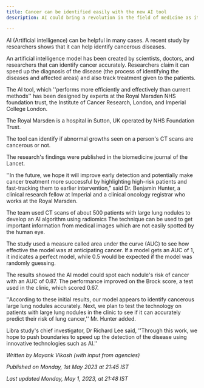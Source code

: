 ```yaml
--- 
title: Cancer can be identified easily with the new AI tool 
description: AI could bring a revolution in the field of medicine as it can help better identify cancer.

--- 
```

AI (Artificial intelligence) can be helpful in many cases. A recent study by researchers shows that it can help identify cancerous diseases. 

An artificial intelligence model has been created by scientists, doctors, and researchers that can identify cancer accurately. Researchers claim it can speed up the diagnosis of the disease (the process of identifying the diseases and affected areas) and also track treatment given to the patients.

The AI tool, which ''performs more efficiently and effectively than current methods'' has been designed by experts at the Royal Marsden NHS foundation trust, the Institute of Cancer Research, London, and Imperial College London.

The Royal Marsden is a hospital in Sutton, UK operated by NHS Foundation Trust.

The tool can identify if abnormal growths seen on a person's CT scans are cancerous or not.

The research's findings were published in the biomedicine journal of the Lancet. 

''In the future, we hope it will improve early detection and potentially make cancer treatment more successful by highlighting high-risk patients and fast-tracking them to earlier intervention,” said Dr. Benjamin Hunter, a clinical research fellow at Imperial and a clinical oncology registrar who works at the Royal Marsden.

The team used CT scans of about 500 patients with large lung nodules to develop an AI algorithm using radiomics The technique can be used to get important information from medical images which are not easily spotted by the human eye. 

The study used a measure called area under the curve (AUC) to see how effective the model was at anticipating cancer.  If a model gets an AUC of 1, it indicates a perfect model, while 0.5 would be expected if the model was randomly guessing. 

The results showed the AI model could spot each nodule's risk of cancer with an AUC of 0.87. The performance improved on the Brock score, a test used in the clinic, which scored 0.67. 

''According to these initial results, our model appears to identify cancerous large lung nodules accurately. Next, we plan to test the technology on patients with large lung nodules in the clinic to see if it can accurately predict their risk of lung cancer,'' Mr. Hunter added.

Libra study's chief investigator, Dr Richard Lee said, ''Through this work, we hope to push boundaries to speed up the detection of the disease using innovative technologies such as AI.''


*Written by Mayank Vikash (with input from agencies)*

*Published on Monday, 1st May 2023 at 21:45 IST* 

*Last updated Monday, May 1, 2023, at 21:48 IST*
